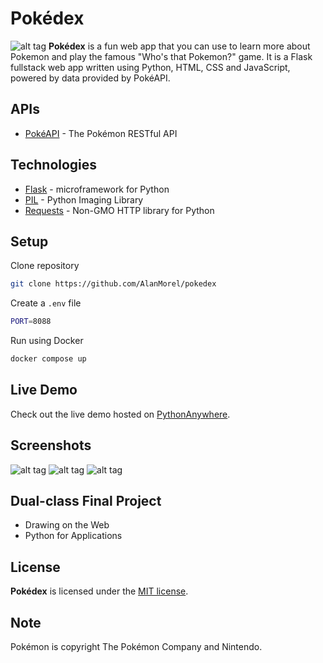 # Pokédex

![alt tag](https://i.imgur.com/AYutZOF.png)
**Pokédex** is a fun web app that you can use to learn more about Pokemon and play the famous "Who's that Pokemon?" game. It is a Flask fullstack web app written using Python, HTML, CSS and JavaScript, powered by data provided by PokéAPI.

## APIs

* [PokéAPI](https://pokeapi.co/) - The Pokémon RESTful API

## Technologies

* [Flask](http://flask.pocoo.org/) -  microframework for Python
* [PIL](http://www.pythonware.com/products/pil/) - Python Imaging Library
* [Requests](http://docs.python-requests.org/en/master/) - Non-GMO HTTP library for Python

## Setup

Clone repository

```sh
git clone https://github.com/AlanMorel/pokedex
```

Create a `.env` file

```sh
PORT=8088
```

Run using Docker

```sh
docker compose up
```

## Live Demo

Check out the live demo hosted on [PythonAnywhere](https://alanmorel.pythonanywhere.com).

## Screenshots

![alt tag](https://i.imgur.com/qe23FUy.png)
![alt tag](https://i.imgur.com/o8QkLgg.png)
![alt tag](https://i.imgur.com/dBqJ5r2.png)

## Dual-class Final Project

* Drawing on the Web
* Python for Applications

## License

**Pokédex** is licensed under the [MIT license](LICENSE).

## Note

Pokémon is copyright The Pokémon Company and Nintendo.
